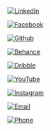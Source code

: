[![LinkedIn](https://github.com/user-attachments/assets/4eca5487-5ae3-49c6-a420-1488d821424c)](https://www.linkedin.com/in/jenniferdlees)

[![Facebook](https://github.com/user-attachments/assets/15dba1b9-2b57-4b37-8645-ced2f4eaac21)](https://www.facebook.com/JenniferDLees/)

[![Github](https://github.com/user-attachments/assets/90330b5e-26fd-4bc0-83d3-20ad5a719bc8)](https://github.com/SourSprout)

[![Behance](https://github.com/user-attachments/assets/6678e08f-ba61-43e7-be80-4b227838b584)](https://www.behance.net/jenniferlees1)

[![Dribble](https://github.com/user-attachments/assets/9b82fcf3-4282-49d7-a81b-b2675d66480c)](https://dribbble.com/jennifer_lees)

[![YouTube](https://github.com/user-attachments/assets/b5346cb1-40dc-4a7e-ab39-c94355e0ce1e)](https://www.youtube.com/@SourSprout-mn4lg)

[![Instagram](https://github.com/user-attachments/assets/bcf66c81-1cd1-469d-8b17-d97822300994)](https://www.instagram.com/jenniferdlees/)

[![Email](https://github.com/user-attachments/assets/01352aa1-b0aa-43e4-906c-aaa42681af25)](mailto:jennifer.d.lees@gmail.com)

[![Phone](https://github.com/user-attachments/assets/b04488ae-da3a-4575-8386-9d10ffa849b1)](tel:2146325779)
